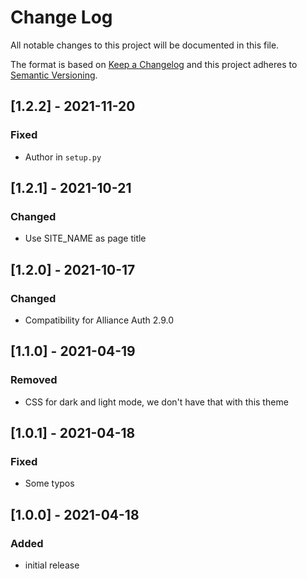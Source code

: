 # Change Log

All notable changes to this project will be documented in this file.

The format is based on [Keep a Changelog](http://keepachangelog.com/)
and this project adheres to [Semantic Versioning](http://semver.org/).


## [1.2.2] - 2021-11-20

### Fixed

- Author in `setup.py`


## [1.2.1] - 2021-10-21

### Changed

- Use SITE_NAME as page title


## [1.2.0] - 2021-10-17

### Changed

- Compatibility for Alliance Auth 2.9.0


## [1.1.0] - 2021-04-19

### Removed

- CSS for dark and light mode, we don't have that with this theme


## [1.0.1] - 2021-04-18

### Fixed

- Some typos


## [1.0.0] - 2021-04-18

### Added

- initial release
